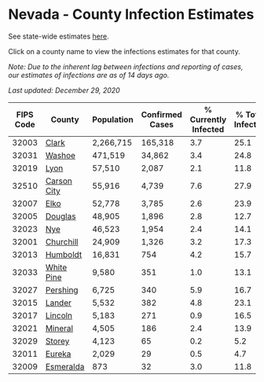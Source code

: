 # Nevada - County Infection Estimates

See state-wide estimates [here](/infections/us-nv).

Click on a county name to view the infections estimates for that county.

*Note: Due to the inherent lag between infections and reporting of cases, our estimates of infections are as of 14 days ago.*

*Last updated: December 29, 2020*

|   FIPS Code |                     County |   Population |   Confirmed Cases |   % Currently Infected |   % Total Infected |
|-------------|----------------------------|--------------|-------------------|------------------------|--------------------|
|       32003 |             [Clark](clark) |    2,266,715 |           165,318 |                    3.7 |               25.1 |
|       32031 |           [Washoe](washoe) |      471,519 |            34,862 |                    3.4 |               24.8 |
|       32019 |               [Lyon](lyon) |       57,510 |             2,087 |                    2.1 |               11.8 |
|       32510 | [Carson City](carson-city) |       55,916 |             4,739 |                    7.6 |               27.9 |
|       32007 |               [Elko](elko) |       52,778 |             3,785 |                    2.6 |               23.9 |
|       32005 |         [Douglas](douglas) |       48,905 |             1,896 |                    2.8 |               12.7 |
|       32023 |                 [Nye](nye) |       46,523 |             1,954 |                    2.4 |               14.1 |
|       32001 |     [Churchill](churchill) |       24,909 |             1,326 |                    3.2 |               17.3 |
|       32013 |       [Humboldt](humboldt) |       16,831 |               754 |                    4.2 |               15.7 |
|       32033 |   [White Pine](white-pine) |        9,580 |               351 |                    1.0 |               13.1 |
|       32027 |       [Pershing](pershing) |        6,725 |               340 |                    5.9 |               16.7 |
|       32015 |           [Lander](lander) |        5,532 |               382 |                    4.8 |               23.1 |
|       32017 |         [Lincoln](lincoln) |        5,183 |               271 |                    0.9 |               16.5 |
|       32021 |         [Mineral](mineral) |        4,505 |               186 |                    2.4 |               13.9 |
|       32029 |           [Storey](storey) |        4,123 |                65 |                    0.2 |                5.2 |
|       32011 |           [Eureka](eureka) |        2,029 |                29 |                    0.5 |                4.7 |
|       32009 |     [Esmeralda](esmeralda) |          873 |                32 |                    3.0 |               11.8 |